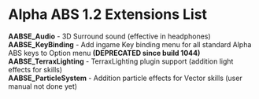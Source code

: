 # Alpha ABS 1.2 Extensions List

**AABSE_Audio** - 3D Surround sound (effective in headphones)  
**AABSE_KeyBinding** - Add ingame Key binding menu for all standard Alpha ABS keys to Option menu  **(DEPRECATED since build 1044)**  
**AABSE_TerraxLighting** - TerraxLighting plugin support (addition light effects for skills)  
**AABSE_ParticleSystem** - Addition particle effects for Vector skills (user manual not done yet)
